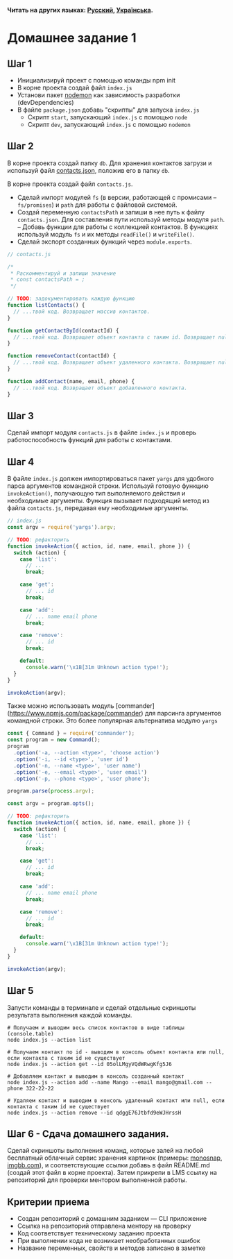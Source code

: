 **Читать на других языках: [Русский](README.md), [Українська](README.ua.md).**

# Домашнее задание 1

## Шаг 1

- Инициализируй проект с помощью команды npm init
- В корне проекта создай файл `index.js`
- Установи пакет [nodemon](https://www.npmjs.com/package/nodemon) как зависимость разработки (devDependencies)
- В файле `package.json` добавь "скрипты" для запуска `index.js`
   - Скрипт `start`, запускающий `index.js` с помощью `node`
   - Скрипт `dev`, запускающий `index.js` с помощью `nodemon`

## Шаг 2

В корне проекта создай папку `db`. Для хранения контактов загрузи и используй файл [contacts.json](./contacts.json), положив его в папку `db`.

В корне проекта создай файл `contacts.js`.

- Сделай импорт модулей `fs` (в версии, работающей с промисами – `fs/promises`) и `path` для работы с файловой системой.
- Создай переменную `contactsPath` и запиши в нее путь к файлу `contacts.json`. Для составления пути используй методы модуля `path`.
– Добавь функции для работы с коллекцией контактов. В функциях используй модуль `fs` и их методы `readFile()` и `writeFile()`.
- Сделай экспорт созданных функций через `module.exports`.

```js
// contacts.js

/*
 * Раскомментируй и запиши значение
 * const contactsPath = ;
 */

// TODO: задокументировать каждую функцию
function listContacts() {
  // ...твой код. Возвращает массив контактов.
}

function getContactById(contactId) {
  // ...твой код. Возвращает объект контакта с таким id. Возвращает null если объект с таким id не найден.
}

function removeContact(contactId) {
  // ...твой код. Возвращает объект удаленного контакта. Возвращает null если объект с таким id не найден.
}

function addContact(name, email, phone) {
  // ...твой код. Возвращает объект добавленного контакта. 
}
```

## Шаг 3

Сделай импорт модуля `contacts.js` в файле `index.js` и проверь работоспособность функций для работы с контактами.

## Шаг 4

В файле `index.js` должен импортироваться пакет `yargs` для удобного парса аргументов командной строки. Используй готовую функцию `invokeAction()`, получающую тип выполняемого действия и необходимые аргументы. Функция вызывает подходящий метод из файла `contacts.js`, передавая ему необходимые аргументы.

```js
// index.js
const argv = require('yargs').argv;

// TODO: рефакторить
function invokeAction({ action, id, name, email, phone }) {
  switch (action) {
    case 'list':
      // ...
      break;

    case 'get':
      // ... id
      break;

    case 'add':
      // ... name email phone
      break;

    case 'remove':
      // ... id
      break;

    default:
      console.warn('\x1B[31m Unknown action type!');
  }
}

invokeAction(argv);
```

Также можно использовать модуль [commander] (https://www.npmjs.com/package/commander) для парсинга аргументов командной строки. Это более популярная альтернатива модулю `yargs`

```js
const { Command } = require('commander');
const program = new Command();
program
  .option('-a, --action <type>', 'choose action')
  .option('-i, --id <type>', 'user id')
  .option('-n, --name <type>', 'user name')
  .option('-e, --email <type>', 'user email')
  .option('-p, --phone <type>', 'user phone');

program.parse(process.argv);

const argv = program.opts();

// TODO: рефакторить
function invokeAction({ action, id, name, email, phone }) {
  switch (action) {
    case 'list':
      // ...
      break;

    case 'get':
      // ... id
      break;

    case 'add':
      // ... name email phone
      break;

    case 'remove':
      // ... id
      break;

    default:
      console.warn('\x1B[31m Unknown action type!');
  }
}

invokeAction(argv);
```

## Шаг 5

Запусти команды в терминале и сделай отдельные скриншоты результата выполнения каждой команды.

```shell
# Получаем и выводим весь список контактов в виде таблицы (console.table)
node index.js --action list

# Получаем контакт по id - выводим в консоль объект контакта или null, если контакта с таким id не существует
node index.js --action get --id 05olLMgyVQdWRwgKfg5J6

# Добавляем контакт и выводим в консоль созданный контакт
node index.js --action add --name Mango --email mango@gmail.com --phone 322-22-22

# Удаляем контакт и выводим в консоль удаленный контакт или null, если контакта с таким id не существует
node index.js --action remove --id qdggE76Jtbfd9eWJHrssH
```

## Шаг 6 - Сдача домашнего задания.

Сделай скриншоты выполнения команд, которые залей на любой бесплатный облачный сервис хранения картинок (примеры: [monosnap](https://monosnap.com/), [imgbb.com](https://imgbb.com/)), и соответствующие ссылки добавь в файл README.md (создай этот файл в корне проекта). Затем прикрепи в LMS ссылку на репозиторий для проверки ментором выполненной работы.

## Критерии приема

- Создан репозиторий с домашним заданием &mdash; CLI приложение
- Ссылка на репозиторий отправлена ментору на проверку
- Код соответствует техническому заданию проекта
- При выполнении кода не возникает необработанных ошибок
- Название переменных, свойств и методов записано в заметке
